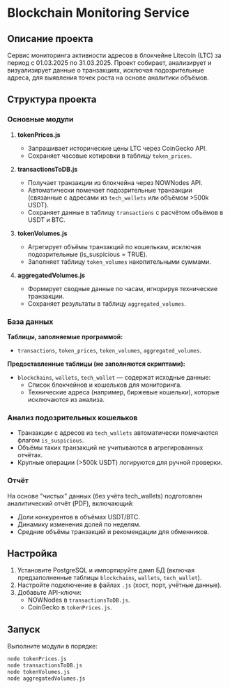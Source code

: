 # Blockchain Monitoring Service

## Описание проекта

Сервис мониторинга активности адресов в блокчейне Litecoin (LTC) за период с 01.03.2025 по 31.03.2025. Проект собирает, анализирует и визуализирует данные о транзакциях, исключая подозрительные адреса, для выявления точек роста на основе аналитики объёмов.

## Структура проекта

### Основные модули
1. **tokenPrices.js**  
   - Запрашивает исторические цены LTC через CoinGecko API.
   - Сохраняет часовые котировки в таблицу `token_prices`.
     
2. **transactionsToDB.js**  
   - Получает транзакции из блокчейна через NOWNodes API.
   - Автоматически помечает подозрительные транзакции (связанные с адресами из `tech_wallets` или объёмом >500k USDT).
   - Сохраняет данные в таблицу `transactions` с расчётом объёмов в USDT и BTC.

4. **tokenVolumes.js**  
   - Агрегирует объёмы транзакций по кошелькам, исключая подозрительные (is_suspicious = TRUE).
   - Заполняет таблицу `token_volumes` накопительными суммами.

5. **aggregatedVolumes.js**  
   - Формирует сводные данные по часам, игнорируя технические транзакции.
   - Сохраняет результаты в таблицу `aggregated_volumes`.

### База данных
**Таблицы, заполняемые программой:**
- `transactions`, `token_prices`, `token_volumes`, `aggregated_volumes`.

**Предоставленные таблицы (не заполняются скриптами):**
- `blockchains`, `wallets`, `tech_wallet` — содержат исходные данные:
  - Список блокчейнов и кошельков для мониторинга.
  - Технические адреса (например, биржевые кошельки), которые исключаются из анализа.

### Анализ подозрительных кошельков
- Транзакции с адресов из `tech_wallets` автоматически помечаются флагом `is_suspicious`.
- Объёмы таких транзакций не учитываются в агрегированных отчётах.
- Крупные операции (>500k USDT) логируются для ручной проверки.

### Отчёт
На основе "чистых" данных (без учёта tech_wallets) подготовлен аналитический отчёт (PDF), включающий:
- Доли конкурентов в объёмах USDT/BTC.
- Динамику изменения долей по неделям.
- Средние объёмы транзакций и рекомендации для обменников.

## Настройка
1. Установите PostgreSQL и импортируйте дамп БД (включая предзаполненные таблицы `blockchains`, `wallets`, `tech_wallet`).
2. Настройте подключение в файлах `.js` (хост, порт, учётные данные).
3. Добавьте API-ключи:
   - NOWNodes в `transactionsToDB.js`.
   - CoinGecko в `tokenPrices.js`.

## Запуск
Выполните модули в порядке:
```bash
node tokenPrices.js
node transactionsToDB.js
node tokenVolumes.js
node aggregatedVolumes.js
